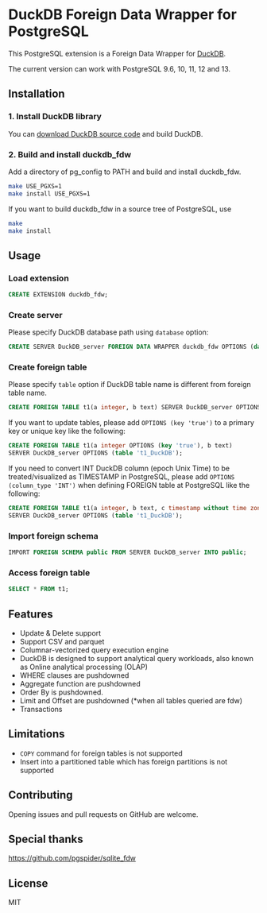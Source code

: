 # DuckDB Foreign Data Wrapper for PostgreSQL

This PostgreSQL extension is a Foreign Data Wrapper for [DuckDB][1].

The current version can work with PostgreSQL 9.6, 10, 11, 12 and 13.

## Installation

### 1. Install DuckDB library

You can  [download DuckDB source code][2] and build DuckDB.

### 2. Build and install duckdb_fdw

Add a directory of pg_config to PATH and build and install duckdb_fdw.

```bash
make USE_PGXS=1
make install USE_PGXS=1
```

If you want to build duckdb_fdw in a source tree of PostgreSQL, use

```bash
make
make install
```

## Usage

### Load extension

```sql
CREATE EXTENSION duckdb_fdw;
```

### Create server

Please specify DuckDB database path using `database` option:

```sql
CREATE SERVER DuckDB_server FOREIGN DATA WRAPPER duckdb_fdw OPTIONS (database '/tmp/test.db');
```

### Create foreign table

Please specify `table` option if DuckDB table name is different from foreign table name.

```sql
CREATE FOREIGN TABLE t1(a integer, b text) SERVER DuckDB_server OPTIONS (table 't1_DuckDB');
```

If you want to update tables, please add `OPTIONS (key 'true')` to a primary key or unique key like the following:

```sql
CREATE FOREIGN TABLE t1(a integer OPTIONS (key 'true'), b text) 
SERVER DuckDB_server OPTIONS (table 't1_DuckDB');
```

If you need to convert INT DuckDB column (epoch Unix Time) to be treated/visualized as TIMESTAMP in PostgreSQL, please add `OPTIONS (column_type 'INT')` when
defining FOREIGN table at PostgreSQL like the following:

```sql
CREATE FOREIGN TABLE t1(a integer, b text, c timestamp without time zone OPTIONS (column_type 'INT')) 
SERVER DuckDB_server OPTIONS (table 't1_DuckDB');
```

### Import foreign schema

```sql
IMPORT FOREIGN SCHEMA public FROM SERVER DuckDB_server INTO public;
```

### Access foreign table

```sql
SELECT * FROM t1;
```

## Features

- Update & Delete support
- Support CSV and parquet
- Columnar-vectorized query execution engine
- DuckDB is designed to support analytical query workloads, also known as Online analytical processing (OLAP)
- WHERE clauses are pushdowned  
- Aggregate function are pushdowned
- Order By is pushdowned.
- Limit and Offset are pushdowned (*when all tables queried are fdw)
- Transactions  

## Limitations

- `COPY` command for foreign tables is not supported
- Insert into a partitioned table which has foreign partitions is not supported
  
## Contributing

Opening issues and pull requests on GitHub are welcome.

## Special thanks

https://github.com/pgspider/sqlite_fdw

## License

MIT

[1]: https://www.DuckDB.org/index.html
[2]: https://duckdb.org/docs/installation/